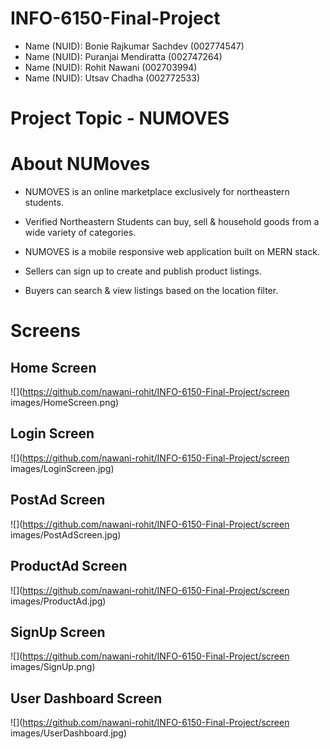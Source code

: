 # INFO-6150-Final-Project

- Name (NUID): Bonie Rajkumar Sachdev (002774547)
- Name (NUID): Puranjai Mendiratta (002747264)
- Name (NUID): Rohit Nawani (002703994)
- Name (NUID): Utsav Chadha (002772533)

# Project Topic - NUMOVES

# About NUMoves

- NUMOVES is an online marketplace exclusively for northeastern students.

- Verified Northeastern Students can buy, sell & household goods from a wide variety of categories.

- NUMOVES is a mobile responsive web application built on MERN stack.

- Sellers can sign up to create and publish product listings.

- Buyers can search & view listings based on the location filter.

# Screens

## Home Screen

![](https://github.com/nawani-rohit/INFO-6150-Final-Project/screen images/HomeScreen.png)

## Login Screen

![](https://github.com/nawani-rohit/INFO-6150-Final-Project/screen images/LoginScreen.jpg)

## PostAd Screen

![](https://github.com/nawani-rohit/INFO-6150-Final-Project/screen images/PostAdScreen.jpg)

## ProductAd Screen

![](https://github.com/nawani-rohit/INFO-6150-Final-Project/screen images/ProductAd.jpg)

## SignUp Screen

![](https://github.com/nawani-rohit/INFO-6150-Final-Project/screen images/SignUp.png)

## User Dashboard Screen

![](https://github.com/nawani-rohit/INFO-6150-Final-Project/screen images/UserDashboard.jpg)
